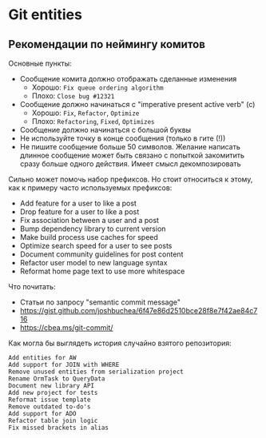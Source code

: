 # Git entities

## Рекомендации по неймингу комитов

Основные пункты:

- Сообщение комита должно отображать сделанные изменения
  - Хорошо: `Fix queue ordering algorithm`
  - Плохо: `Close bug #12321`
- Сообщение должно начинаться с "imperative present active verb" (c)
  - Хорошо: `Fix`, `Refactor`, `Optimize`
  - Плохо: `Refactoring`, `Fixed`, `Optimizes`
- Сообщение должно начинаться с большой буквы
- Не используйте точку в конце сообщения (только в гите (!))
- Не пишите сообщение больше 50 символов. Желание написать длинное сообщение может быть связано с попыткой закомитить сразу больше одного действия. Имеет смысл декомпозировать

Сильно может помочь набор префиксов. Но стоит относиться к этому, как к примеру часто используемых префиксов:

- Add feature for a user to like a post
- Drop feature for a user to like a post
- Fix association between a user and a post
- Bump dependency library to current version
- Make build process use caches for speed
- Optimize search speed for a user to see posts
- Document community guidelines for post content
- Refactor user model to new language syntax
- Reformat home page text to use more whitespace

Что почитать:

- Статьи по запросу "semantic commit message"
- https://gist.github.com/joshbuchea/6f47e86d2510bce28f8e7f42ae84c716
- https://cbea.ms/git-commit/

Как могла бы выглядеть история случайно взятого репозитория:

```
Add entities for AW
Add support for JOIN with WHERE
Remove unused entities from serialization project
Rename OrmTask to QueryData
Document new library API
Add new project for tests
Reformat issue template
Remove outdated to-do's
Add support for ADO 
Refactor table join logic
Fix missed brackets in alias
```
